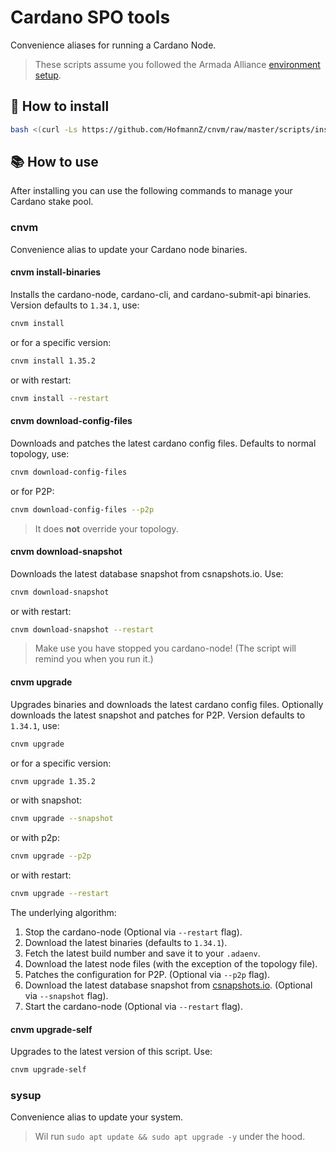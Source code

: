 # Cardano SPO tools

Convenience aliases for running a Cardano Node.

> These scripts assume you followed the Armada Alliance [environment setup](https://armada-alliance.gitbook.io/welcome/stake-pool-guides/pi-pool-tutorial/pi-node-full-guide/environment-setup).

## 🧰 How to install

```sh
bash <(curl -Ls https://github.com/HofmannZ/cnvm/raw/master/scripts/install.sh)
```

## 📚 How to use

After installing you can use the following commands to manage your Cardano stake pool.

### cnvm

Convenience alias to update your Cardano node binaries.

#### cnvm install-binaries

Installs the cardano-node, cardano-cli, and cardano-submit-api binaries. Version defaults to `1.34.1`, use:

```sh
cnvm install
```

or for a specific version:

```sh
cnvm install 1.35.2
```

or with restart:

```sh
cnvm install --restart
```

#### cnvm download-config-files

Downloads and patches the latest cardano config files. Defaults to normal topology, use:

```sh
cnvm download-config-files
```

or for P2P:

```sh
cnvm download-config-files --p2p
```

> It does **not** override your topology.

#### cnvm download-snapshot

Downloads the latest database snapshot from csnapshots.io. Use:

```sh
cnvm download-snapshot
```

or with restart:

```sh
cnvm download-snapshot --restart
```

> Make use you have stopped you cardano-node! (The script will remind you when you run it.)

#### cnvm upgrade

Upgrades binaries and downloads the latest cardano config files. Optionally downloads the latest snapshot and patches for P2P. Version defaults to `1.34.1`, use:

```sh
cnvm upgrade
```

or for a specific version:

```sh
cnvm upgrade 1.35.2
```

or with snapshot:

```sh
cnvm upgrade --snapshot
```

or with p2p:

```sh
cnvm upgrade --p2p
```

or with restart:

```sh
cnvm upgrade --restart
```

The underlying algorithm:

1. Stop the cardano-node (Optional via `--restart` flag).
2. Download the latest binaries (defaults to `1.34.1`).
3. Fetch the latest build number and save it to your `.adaenv`.
4. Download the latest node files (with the exception of the topology file).
5. Patches the configuration for P2P. (Optional via `--p2p` flag).
6. Download the latest database snapshot from [csnapshots.io](https://csnapshots.io). (Optional via `--snapshot` flag).
7. Start the cardano-node (Optional via `--restart` flag).

#### cnvm upgrade-self

Upgrades to the latest version of this script. Use:

```sh
cnvm upgrade-self
```

### sysup

Convenience alias to update your system.

> Wil run `sudo apt update && sudo apt upgrade -y` under the hood.
